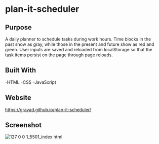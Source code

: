 # plan-it-scheduler

## Purpose
A daily planner to schedule tasks during work hours. Time blocks in the past show as gray, while those in the present and future show as red and green. User inputs are saved and reloaded from localStorage so that the task items persist on the page through page reloads.

## Built With
-HTML
-CSS
-JavaScript

## Website
https://grayad.github.io/plan-it-scheduler/

## Screenshot
![127 0 0 1_5501_index html](https://user-images.githubusercontent.com/102432930/170723449-5913ff5e-539d-48a2-b6da-792955fa8bfd.png)
